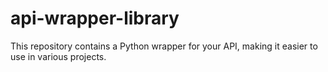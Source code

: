 # api-wrapper-library
This repository contains a Python wrapper for your API, making it easier to use in various projects.
